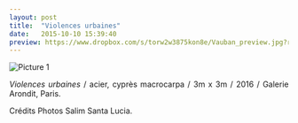 ```yaml
---
layout: post
title:  "Violences urbaines"
date:   2015-10-10 15:39:40
preview: https://www.dropbox.com/s/torw2w3875kon8e/Vauban_preview.jpg?raw=1
---
```


![Picture 1](https://www.dropbox.com/s/4obs40xmuxebu87/Vauban.jpg?raw=1)

<p style="text-align:justify">
<span style="font-style: italic;">Violences urbaines</span>  / acier, cypr&egrave;s macrocarpa / 3m x 3m / 2016 / Galerie Arondit, Paris.
</p>
Cr&eacute;dits Photos Salim Santa Lucia.

